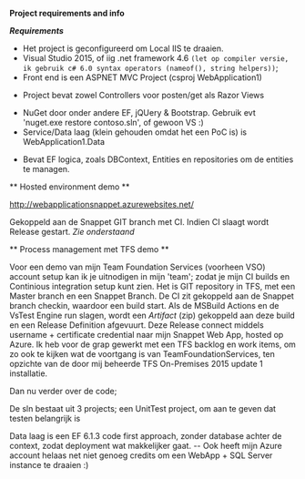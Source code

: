 
**Project requirements and info**

***Requirements***

- Het project is geconfigureerd om Local IIS te draaien. 
- Visual Studio 2015, of iig .net framework 4.6 ``(let op compiler versie, ik gebruik c# 6.0 syntax operators (nameof(), string helpers))``;
- Front end is een ASPNET MVC Project (csproj WebApplication1)
 *  Project bevat zowel Controllers voor posten/get als Razor Views 
- NuGet door onder andere EF, jQUery & Bootstrap. Gebruik evt 'nuget.exe restore contoso.sln', of gewoon VS :)
- Service/Data laag (klein gehouden omdat het een PoC is) is WebApplication1.Data
 * Bevat EF logica, zoals DBContext, Entities en repositories om de entities te managen.


** Hosted environment demo **

http://webapplicationsnappet.azurewebsites.net/

Gekoppeld aan de Snappet GIT branch met CI. Indien CI slaagt wordt Release gestart. _Zie onderstaand_



** Process management met TFS demo **

Voor een demo van mijn Team Foundation Services (voorheen VSO) account setup kan ik je uitnodigen in mijn 'team'; zodat je mijn CI builds en Continious integration setup kunt zien.
Het is GIT repository in TFS, met een Master branch en een Snappet Branch. De CI zit gekoppeld aan de Snappet branch checkin, waardoor een build start. 
Als de MSBuild Actions en de VsTest Engine run slagen, wordt een _Artifact_ (zip) gekoppeld aan deze build en een Release Definition afgevuurt.
Deze Release connect middels username + certificate credential naar mijn Snappet Web App, hosted op Azure.
Ik heb voor de grap gewerkt met een TFS backlog en work items, om zo ook te kijken wat de voortgang is van TeamFoundationServices, ten opzichte van de door mij beheerde TFS On-Premises 2015 update 1 installatie. 


Dan nu verder over de code; 

De sln bestaat uit 3 projects; een UnitTest project, om aan te geven dat testen belangrijk is 



Data laag is een EF 6.1.3 code first approach, zonder database achter de context, zodat deployment wat makkelijker gaat.
-- Ook heeft mijn Azure account helaas net niet genoeg credits om een WebApp + SQL Server instance te draaien :)



